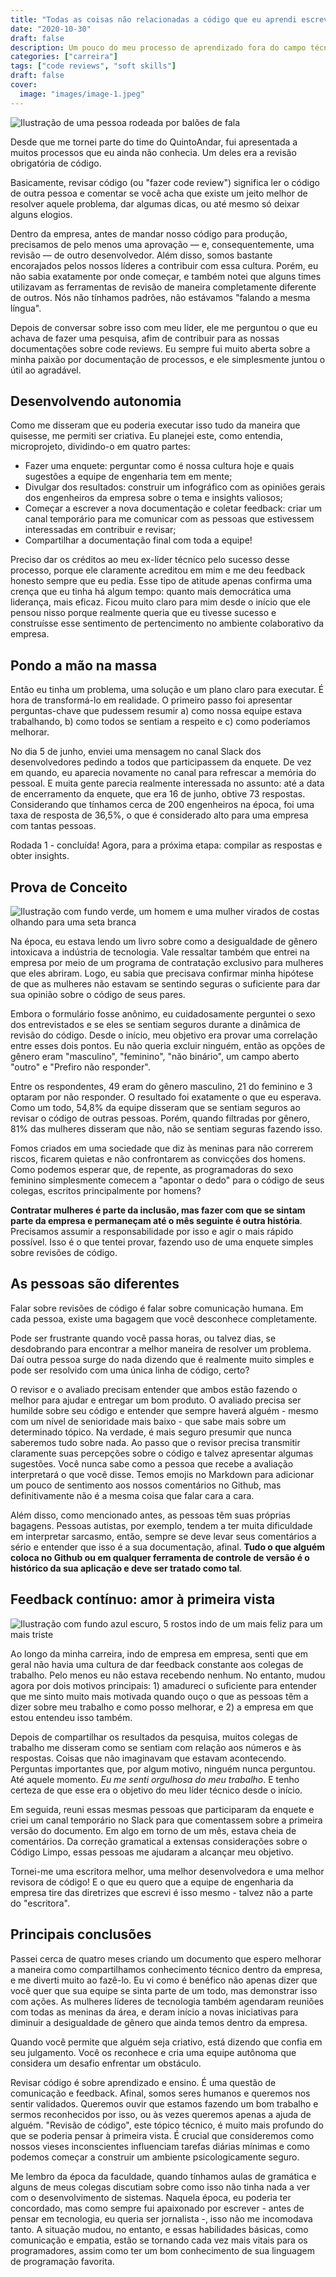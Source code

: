 ```yaml
---
title: "Todas as coisas não relacionadas a código que eu aprendi escrevendo guidelines sobre Code Reviews"
date: "2020-10-30"
draft: false
description: Um pouco do meu processo de aprendizado fora do campo técnico
categories: ["carreira"]
tags: ["code reviews", "soft skills"]
draft: false
cover:
  image: "images/image-1.jpeg"
---
```


![Ilustração de uma pessoa rodeada por balões de fala](images/image-1.jpeg)

Desde que me tornei parte do time do QuintoAndar, fui apresentada a muitos processos que eu ainda não conhecia. Um deles era a revisão obrigatória de código.

Basicamente, revisar código (ou "fazer code review") significa ler o código de outra pessoa e comentar se você acha que existe um jeito melhor de resolver aquele problema, dar algumas dicas, ou até mesmo só deixar alguns elogios.

Dentro da empresa, antes de mandar nosso código para produção, precisamos de pelo menos uma aprovação — e, consequentemente, uma revisão — de outro desenvolvedor. Além disso, somos bastante encorajados pelos nossos líderes a contribuir com essa cultura. Porém, eu não sabia exatamente por onde começar, e também notei que alguns times utilizavam as ferramentas de revisão de maneira completamente diferente de outros. Nós não tínhamos padrões, não estávamos "falando a mesma língua".

Depois de conversar sobre isso com meu líder, ele me perguntou o que eu achava de fazer uma pesquisa, afim de contribuir para as nossas documentações sobre code reviews. Eu sempre fui muito aberta sobre a minha paixão por documentação de processos, e ele simplesmente juntou o útil ao agradável.

## Desenvolvendo autonomia

Como me disseram que eu poderia executar isso tudo da maneira que quisesse, me permiti ser criativa. Eu planejei este, como entendia, microprojeto, dividindo-o em quatro partes:

- Fazer uma enquete: perguntar como é nossa cultura hoje e quais sugestões a equipe de engenharia tem em mente;
- Divulgar dos resultados: construir um infográfico com as opiniões gerais dos engenheiros da empresa sobre o tema e insights valiosos;
- Começar a escrever a nova documentação e coletar feedback: criar um canal temporário para me comunicar com as pessoas que estivessem interessadas em contribuir e revisar;
- Compartilhar a documentação final com toda a equipe!

Preciso dar os créditos ao meu ex-líder técnico pelo sucesso desse processo, porque ele claramente acreditou em mim e me deu feedback honesto sempre que eu pedia. Esse tipo de atitude apenas confirma uma crença que eu tinha há algum tempo: quanto mais democrática uma liderança, mais eficaz. Ficou muito claro para mim desde o início que ele pensou nisso porque realmente queria que eu tivesse sucesso e construísse esse sentimento de pertencimento no ambiente colaborativo da empresa.

## Pondo a mão na massa

Então eu tinha um problema, uma solução e um plano claro para executar. É hora de transformá-lo em realidade. O primeiro passo foi apresentar perguntas-chave que pudessem resumir a) como nossa equipe estava trabalhando, b) como todos se sentiam a respeito e c) como poderíamos melhorar.

No dia 5 de junho, enviei uma mensagem no canal Slack dos desenvolvedores pedindo a todos que participassem da enquete. De vez em quando, eu aparecia novamente no canal para refrescar a memória do pessoal. E muita gente parecia realmente interessada no assunto: até a data de encerramento da enquete, que era 16 de junho, obtive 73 respostas. Considerando que tínhamos cerca de 200 engenheiros na época, foi uma taxa de resposta de 36,5%, o que é considerado alto para uma empresa com tantas pessoas.

Rodada 1 - concluída! Agora, para a próxima etapa: compilar as respostas e obter insights.

## Prova de Conceito

![Ilustração com fundo verde, um homem e uma mulher virados de costas olhando para uma seta branca](images/image-2.jpeg)

Na época, eu estava lendo um livro sobre como a desigualdade de gênero intoxicava a indústria de tecnologia. Vale ressaltar também que entrei na empresa por meio de um programa de contratação exclusivo para mulheres que eles abriram. Logo, eu sabia que precisava confirmar minha hipótese de que as mulheres não estavam se sentindo seguras o suficiente para dar sua opinião sobre o código de seus pares.

Embora o formulário fosse anônimo, eu cuidadosamente perguntei o sexo dos entrevistados e se eles se sentiam seguros durante a dinâmica de revisão do código. Desde o início, meu objetivo era provar uma correlação entre esses dois pontos. Eu não queria excluir ninguém, então as opções de gênero eram "masculino", "feminino", "não binário", um campo aberto "outro" e "Prefiro não responder".

Entre os respondentes, 49 eram do gênero masculino, 21 do feminino e 3 optaram por não responder. O resultado foi exatamente o que eu esperava. Como um todo, 54,8% da equipe disseram que se sentiam seguros ao revisar o código de outras pessoas. Porém, quando filtradas por gênero, 81% das mulheres disseram que não, não se sentiam seguras fazendo isso.

Fomos criados em uma sociedade que diz às meninas para não correrem riscos, ficarem quietas e não confrontarem as convicções dos homens. Como podemos esperar que, de repente, as programadoras do sexo feminino simplesmente comecem a "apontar o dedo" para o código de seus colegas, escritos principalmente por homens? 

**Contratar mulheres é parte da inclusão, mas fazer com que se sintam parte da empresa e permaneçam até o mês seguinte é outra história**. Precisamos assumir a responsabilidade por isso e agir o mais rápido possível. Isso é o que tentei provar, fazendo uso de uma enquete simples sobre revisões de código.

## As pessoas são diferentes

Falar sobre revisões de código é falar sobre comunicação humana. Em cada pessoa, existe uma bagagem que você desconhece completamente.

Pode ser frustrante quando você passa horas, ou talvez dias, se desdobrando para encontrar a melhor maneira de resolver um problema. Daí outra pessoa surge do nada dizendo que é realmente muito simples e pode ser resolvido com uma única linha de código, certo?

O revisor e o avaliado precisam entender que ambos estão fazendo o melhor para ajudar e entregar um bom produto. O avaliado precisa ser humilde sobre seu código e entender que sempre haverá alguém - mesmo com um nível de senioridade mais baixo - que sabe mais sobre um determinado tópico. Na verdade, é mais seguro presumir que nunca saberemos tudo sobre nada. Ao passo que o revisor precisa transmitir claramente suas percepções sobre o código e talvez apresentar algumas sugestões. Você nunca sabe como a pessoa que recebe a avaliação interpretará o que você disse. Temos emojis no Markdown para adicionar um pouco de sentimento aos nossos comentários no Github, mas definitivamente não é a mesma coisa que falar cara a cara.

Além disso, como mencionado antes, as pessoas têm suas próprias bagagens. Pessoas autistas, por exemplo, tendem a ter muita dificuldade em interpretar sarcasmo, então, sempre se deve levar seus comentários a sério e entender que isso é a sua documentação, afinal. **Tudo o que alguém coloca no Github ou em qualquer ferramenta de controle de versão é o histórico da sua aplicação e deve ser tratado como tal**.

## Feedback contínuo: amor à primeira vista

![Ilustração com fundo azul escuro, 5 rostos indo de um mais feliz para um mais triste](images/image-3.png)

Ao longo da minha carreira, indo de empresa em empresa, senti que em geral não havia uma cultura de dar feedback constante aos colegas de trabalho. Pelo menos eu não estava recebendo nenhum. No entanto, mudou agora por dois motivos principais: 1) amadureci o suficiente para entender que me sinto muito mais motivada quando ouço o que as pessoas têm a dizer sobre meu trabalho e como posso melhorar, e 2) a empresa em que estou entendeu isso também.

Depois de compartilhar os resultados da pesquisa, muitos colegas de trabalho me disseram como se sentiam com relação aos números e às respostas. Coisas que não imaginavam que estavam acontecendo. Perguntas importantes que, por algum motivo, ninguém nunca perguntou. Até aquele momento. *Eu me senti orgulhosa do meu trabalho*. E tenho certeza de que esse era o objetivo do meu líder técnico desde o início.

Em seguida, reuni essas mesmas pessoas que participaram da enquete e criei um canal temporário no Slack para que comentassem sobre a primeira versão do documento. Em algo em torno de um mês, estava cheia de comentários. Da correção gramatical a extensas considerações sobre o Código Limpo, essas pessoas me ajudaram a alcançar meu objetivo.

Tornei-me uma escritora melhor, uma melhor desenvolvedora e uma melhor revisora de código! E o que eu quero que a equipe de engenharia da empresa tire das diretrizes que escrevi é isso mesmo - talvez não a parte do "escritora".

## Principais conclusões

Passei cerca de quatro meses criando um documento que espero melhorar a maneira como compartilhamos conhecimento técnico dentro da empresa, e me diverti muito ao fazê-lo. Eu vi como é benéfico não apenas dizer que você quer que sua equipe se sinta parte de um todo, mas demonstrar isso com ações. As mulheres líderes de tecnologia também agendaram reuniões com todas as meninas da área, e deram início a novas iniciativas para diminuir a desigualdade de gênero que ainda temos dentro da empresa.

Quando você permite que alguém seja criativo, está dizendo que confia em seu julgamento. Você os reconhece e cria uma equipe autônoma que considera um desafio enfrentar um obstáculo.

Revisar código é sobre aprendizado e ensino. É uma questão de comunicação e feedback. Afinal, somos seres humanos e queremos nos sentir validados. Queremos ouvir que estamos fazendo um bom trabalho e sermos reconhecidos por isso, ou às vezes queremos apenas a ajuda de alguém. "Revisão de código", este tópico técnico, é muito mais profundo do que se poderia pensar à primeira vista. É crucial que consideremos como nossos vieses inconscientes influenciam tarefas diárias mínimas e como podemos começar a construir um ambiente psicologicamente seguro.

Me lembro da época da faculdade, quando tínhamos aulas de gramática e alguns de meus colegas discutiam sobre como isso não tinha nada a ver com o desenvolvimento de sistemas. Naquela época, eu poderia ter concordado, mas como sempre fui apaixonado por escrever - antes de pensar em tecnologia, eu queria ser jornalista -, isso não me incomodava tanto. A situação mudou, no entanto, e essas habilidades básicas, como comunicação e empatia, estão se tornando cada vez mais vitais para os programadores, assim como ter um bom conhecimento de sua linguagem de programação favorita.
